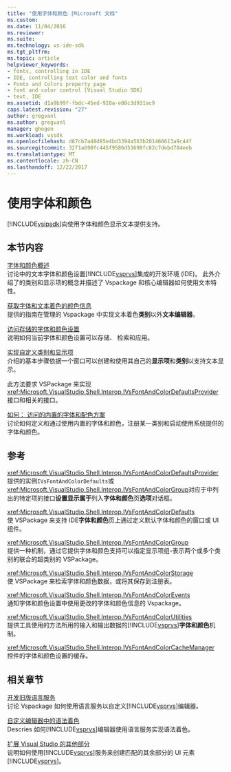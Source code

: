 ```yaml
---
title: "使用字体和颜色 |Microsoft 文档"
ms.custom: 
ms.date: 11/04/2016
ms.reviewer: 
ms.suite: 
ms.technology: vs-ide-sdk
ms.tgt_pltfrm: 
ms.topic: article
helpviewer_keywords:
- fonts, controlling in IDE
- IDE, controlling text color and fonts
- Fonts and Colors property page
- font and color control [Visual Studio SDK]
- text, IDE
ms.assetid: d1a9b99f-fbdc-45ed-920a-e08c3d931ac9
caps.latest.revision: "27"
author: gregvanl
ms.author: gregvanl
manager: ghogen
ms.workload: vssdk
ms.openlocfilehash: d87cb7a48d85e4bd3394a563b201466613a9c44f
ms.sourcegitcommit: 32f1a690fc445f9586d53698fc82c7debd784eeb
ms.translationtype: MT
ms.contentlocale: zh-CN
ms.lasthandoff: 12/22/2017
---
```

# <a name="using-fonts-and-colors"></a>使用字体和颜色
[!INCLUDE[vsipsdk](../extensibility/includes/vsipsdk_md.md)]向使用字体和颜色显示文本提供支持。  
  
## <a name="in-this-section"></a>本节内容  
 [字体和颜色概述](../extensibility/font-and-color-overview.md)  
 讨论中的文本字体和颜色设置[!INCLUDE[vsprvs](../code-quality/includes/vsprvs_md.md)]集成的开发环境 (IDE)。 此外介绍了的类别和显示项的概念并描述了 Vspackage 和核心编辑器如何使用文本特性。  
  
 [获取字体和文本着色的颜色信息](../extensibility/getting-font-and-color-information-for-text-colorization.md)  
 提供的指南在管理的 Vspackage 中实现文本着色**类别**以外**文本编辑器**。  
  
 [访问存储的字体和颜色设置](../extensibility/accessing-stored-font-and-color-settings.md)  
 说明如何当前字体和颜色设置可以存储、 检索和应用。  
  
 [实现自定义类别和显示项](../extensibility/implementing-custom-categories-and-display-items.md)  
 介绍的基本步骤依据一个窗口可以创建和使用其自己的**显示项**和**类别**以支持文本显示。  
  
 此方法要求 VSPackage 来实现<xref:Microsoft.VisualStudio.Shell.Interop.IVsFontAndColorDefaultsProvider>接口和相关的接口。  
  
 [如何： 访问的内置的字体和配色方案](../extensibility/how-to-access-the-built-in-fonts-and-color-scheme.md)  
 讨论如何定义和通过使用内置的字体和颜色，注册某一类别和启动使用系统提供的字体和颜色。  
  
## <a name="reference"></a>参考  
 <xref:Microsoft.VisualStudio.Shell.Interop.IVsFontAndColorDefaultsProvider>  
 提供的实例`IVsFontAndColorDefaults`或<xref:Microsoft.VisualStudio.Shell.Interop.IVsFontAndColorGroup>对应于中列出的特定项的接口**设置显示属于**列入**字体和颜色**页**选项**对话框。  
  
 <xref:Microsoft.VisualStudio.Shell.Interop.IVsFontAndColorDefaults>  
 使 VSPackage 来支持 IDE**字体和颜色**页上通过定义默认字体和颜色的窗口或 UI 组件。  
  
 <xref:Microsoft.VisualStudio.Shell.Interop.IVsFontAndColorGroup>  
 提供一种机制，通过它提供字体和颜色支持可以指定显示项组-表示两个或多个类别的联合的超类别的 VSPackage。  
  
 <xref:Microsoft.VisualStudio.Shell.Interop.IVsFontAndColorStorage>  
 使 VSPackage 来检索字体和颜色数据，或将其保存到注册表。  
  
 <xref:Microsoft.VisualStudio.Shell.Interop.IVsFontAndColorEvents>  
 通知字体和颜色设置中使用更改的字体和颜色信息的 Vspackage。  
  
 <xref:Microsoft.VisualStudio.Shell.Interop.IVsFontAndColorUtilities>  
 提供工具使用的方法所用的输入和输出数据的[!INCLUDE[vsprvs](../code-quality/includes/vsprvs_md.md)]**字体和颜色**机制。  
  
 <xref:Microsoft.VisualStudio.Shell.Interop.IVsFontAndColorCacheManager>  
 控件的字体和颜色设置的缓存。  
  
## <a name="related-sections"></a>相关章节  
 [开发旧版语言服务](../extensibility/internals/developing-a-legacy-language-service.md)  
 讨论 Vspackage 如何使用语言服务以自定义[!INCLUDE[vsprvs](../code-quality/includes/vsprvs_md.md)]编辑器。  
  
 [自定义编辑器中的语法着色](../extensibility/syntax-coloring-in-custom-editors.md)  
 Descries 如何[!INCLUDE[vsprvs](../code-quality/includes/vsprvs_md.md)]编辑器使用语言服务实现语法着色。  
  
 [扩展 Visual Studio 的其他部分](../extensibility/extending-other-parts-of-visual-studio.md)  
 说明如何使用[!INCLUDE[vsprvs](../code-quality/includes/vsprvs_md.md)]服务来创建匹配的其余部分的 UI 元素[!INCLUDE[vsprvs](../code-quality/includes/vsprvs_md.md)]。